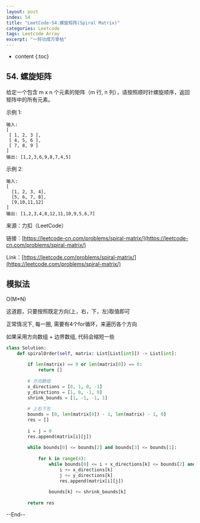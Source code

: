 ```yaml
---
layout: post
index: 54
title: "LeetCode-54.螺旋矩阵(Spiral Matrix)"
categories: Leetcode
tags: Leetcode Array
excerpt: "一将功成万骨枯"
---
```


* content
{:toc}

## 54. 螺旋矩阵

给定一个包含 m x n 个元素的矩阵（m 行, n 列），请按照顺时针螺旋顺序，返回矩阵中的所有元素。

示例 1:

```
输入:
[
 [ 1, 2, 3 ],
 [ 4, 5, 6 ],
 [ 7, 8, 9 ]
]
输出: [1,2,3,6,9,8,7,4,5]
```

示例 2:

```
输入:
[
  [1, 2, 3, 4],
  [5, 6, 7, 8],
  [9,10,11,12]
]
输出: [1,2,3,4,8,12,11,10,9,5,6,7]
```

来源：力扣（LeetCode）

链接：[https://leetcode-cn.com/problems/spiral-matrix/](https://leetcode-cn.com/problems/spiral-matrix/)

Link：[https://leetcode.com/problems/spiral-matrix/](https://leetcode.com/problems/spiral-matrix/)

## 模拟法

O(M*N)

这道题，只要按照既定方向(上，右，下，左)取值即可

正常情况下, 每一圈, 需要有4个for循环，来遍历各个方向

如果采用方向数组 + 边界数组, 代码会缩短一些

```python
class Solution:
    def spiralOrder(self, matrix: List[List[int]]) -> List[int]:
        
        if len(matrix) == 0 or len(matrix[0]) == 0:
            return []
        
        # 方向数组
        x_directions = [0, 1, 0, -1]
        y_directions = [1, 0, -1, 0]
        shrink_bounds = [1, -1, -1, 1]
        
        # 上右下左
        bounds = [0, len(matrix[0]) - 1, len(matrix) - 1, 0]
        res = []
        
        i = j = 0
        res.append(matrix[i][j])
        
        while bounds[0] <= bounds[2] and bounds[3] <= bounds[1]:
    
            for k in range(4):
                while bounds[0] <= i + x_directions[k] <= bounds[2] and bounds[3] <= j + y_directions[k] <= bounds[1]:
                    i += x_directions[k]
                    j += y_directions[k]
                    res.append(matrix[i][j])
                
                bounds[k] += shrink_bounds[k]
            
        return res
```


--End--
